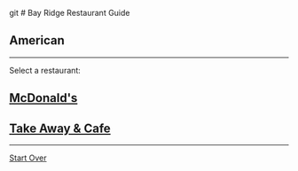 git # Bay Ridge Restaurant Guide
## American
---
Select a restaurant:
## [McDonald's](http://www.mcdonalds.com/)
## [Take Away & Cafe](https://www.takeawayandcafe.com/)
---
[Start Over](../home.md)
